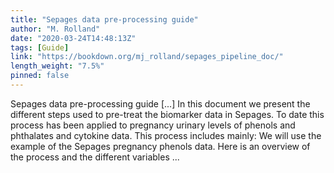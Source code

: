 ```yaml
---
title: "Sepages data pre-processing guide"
author: "M. Rolland"
date: "2020-03-24T14:48:13Z"
tags: [Guide]
link: "https://bookdown.org/mj_rolland/sepages_pipeline_doc/"
length_weight: "7.5%"
pinned: false
---
```


Sepages data pre-processing guide [...] In this document we present the different steps used to pre-treat the biomarker data in Sepages. To date this process has been applied to pregnancy urinary levels of phenols and phthalates and cytokine data. This process includes mainly: We will use the example of the Sepages pregnancy phenols data. Here is an overview of the process and the different variables ...
